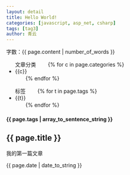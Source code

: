 ```yaml
---
layout: detail
title: Hello World!
categories: [javascript, asp_net, csharp]
tags: [tag3]
author: 青云
---
```


<span>字数：{{ page.content | number_of_words }}</span>

<ul>文章分类
　　{% for c in page.categories %}
　　　　<li>{{c}}</li>
　　{% endfor %}
</ul>

<!--more-->

<ul>标签
　　{% for t in page.tags %}
　　　　<li>{{t}}</li>
　　{% endfor %}
</ul>

<h4>{{ page.tags | array_to_sentence_string }}</h4>


<h2>{{ page.title }}</h2>
<p>我的第一篇文章</p>
<p>{{ page.date | date_to_string }}</p>



